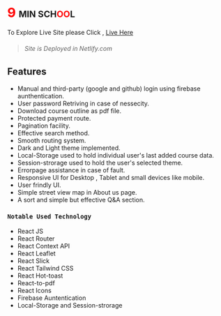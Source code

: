 # <span style="color:red;font-size:30px">9</span> <span style="font-size:20px">MIN SCH<span style="color:red;">OO</span>L</span>

To Explore Live Site please Click , [Live Here](https://9-min-school.netlify.app/)

> ###### Site is Deployed in Netlify.com

## Features

- Manual and third-party (google and github) login using firebase aunthentication.
- User password Retriving in case of nessecity.
- Download course outline as pdf file.
- Protected payment route.
- Pagination facility.
- Effective search method.
- Smooth routing system.
- Dark and Light theme implemented.
- Local-Storage used to hold individual user's last added course data.
- Session-strorage used to hold the user's selected theme.
- Errorpage assistance in case of fault.
- Responsive UI for Desktop , Tablet and small devices like mobile.
- User frindly UI.
- Simple street view map in About us page.
- A sort and simple but effective Q&A section.

### `Notable Used Technology`

- React JS
- React Router
- React Context API
- React Leaflet
- React Slick
- React Tailwind CSS
- React Hot-toast
- React-to-pdf
- React Icons
- Firebase Auntentication
- Local-Storage and Session-strorage
